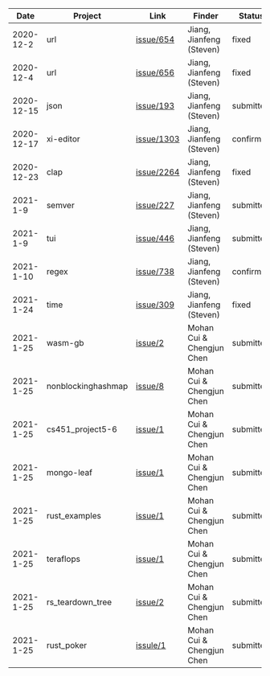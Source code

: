 | Date | Project | Link | Finder | Status | Description | 
|---------|---------|---------|---------|---------|---------|
| 2020-12-2 | url | [issue/654](https://github.com/servo/rust-url/issues/654) | Jiang, Jianfeng (Steven) | fixed | slicing error |
| 2020-12-4 | url | [issue/656](https://github.com/servo/rust-url/issues/656) | Jiang, Jianfeng (Steven) | fixed | out of index |
| 2020-12-15 | json | [issue/193](https://github.com/maciejhirsz/json-rust/issues/193) | Jiang, Jianfeng (Steven) | submitted | 2 panic bugs |
| 2020-12-17 | xi-editor | [issue/1303](https://github.com/xi-editor/xi-editor/issues/1303) | Jiang, Jianfeng (Steven) | confirmed | 4 bugs |
| 2020-12-23 | clap | [issue/2264](https://github.com/clap-rs/clap/issues/2264) | Jiang, Jianfeng (Steven) | fixed | 2 unicode bugs |
| 2021-1-9 | semver | [issue/227](https://github.com/steveklabnik/semver/issues/227) | Jiang, Jianfeng (Steven) | submitted | unwrap error |
| 2021-1-9 | tui | [issue/446](https://github.com/fdehau/tui-rs/issues/446) | Jiang, Jianfeng (Steven) | submitted | 4 arithmetic overflow bugs |
| 2021-1-10 | regex | [issue/738](https://github.com/rust-lang/regex/issues/738) | Jiang, Jianfeng (Steven) | confirmed | 10 bugs |
| 2021-1-24 | time | [issue/309](https://github.com/time-rs/time/issues/309) | Jiang, Jianfeng (Steven) | fixed | 7 bugs |
| 2021-1-25 | wasm-gb | [issue/2](https://github.com/andrewimm/wasm-gb/issues/2) | Mohan Cui & Chengjun Chen | submitted | threatened unwinding |
| 2021-1-25 | nonblockinghashmap | [issue/8](https://github.com/rlei/nonblockinghashmap/issues/8) | Mohan Cui & Chengjun Chen | submitted | threatened unwinding |
| 2021-1-25 | cs451_project5-6 | [issue/1](https://github.com/tylrg/cs451_project5-6/issues/1) | Mohan Cui & Chengjun Chen | submitted | dangling pointer |
| 2021-1-25 | mongo-leaf | [issue/1](https://github.com/cajun/mongo-leaf/issues/1) | Mohan Cui & Chengjun Chen | submitted | threatened unwinding |
| 2021-1-25 | rust_examples | [issue/1](https://github.com/planet0104/rust_examples/issues/1) | Mohan Cui & Chengjun Chen | submitted | threatened unwinding |
| 2021-1-25 | teraflops | [issue/1](https://github.com/AGanyushkin/teraflops/issues/1) | Mohan Cui & Chengjun Chen | submitted | threatened unwinding |
| 2021-1-25 | rs_teardown_tree | [issue/2](https://github.com/kirillkh/rs_teardown_tree/issues/2) | Mohan Cui & Chengjun Chen | submitted | threatened unwinding |
| 2021-1-25 | rust_poker | [issule/1](https://github.com/kmurf1999/rust_poker/issues/11) | Mohan Cui & Chengjun Chen | submitted | threatened unwinding |

